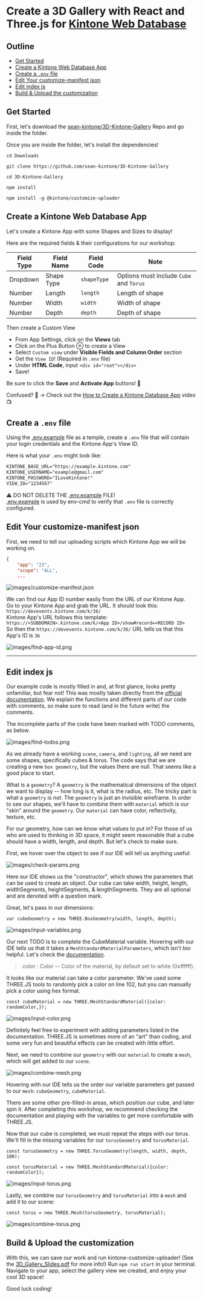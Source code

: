 # Create a 3D Gallery with React and Three.js for [Kintone Web Database](https://kintone.dev/en/)

## Outline <!-- omit in toc --> <!-- markdownlint-disable MD007 -->
* [Get Started](#get-started)
* [Create a Kintone Web Database App](#create-a-kintone-web-database-app)
* [Create a `.env` file](#create-a-env-file)
* [Edit Your customize-manifest json](#edit-your-customize-manifest-json)
* [Edit index js](#edit-index-js)
* [Build & Upload the customization](#build--upload-the-customization)
<!-- markdownlint-enable MD007 -->

## Get Started

First, let's download the [sean-kintone/3D-Kintone-Gallery](https://github.com/sean-kintone/3D-Kintone-Gallery) Repo and go inside the folder.

Once you are inside the folder, let's install the dependencies!

```shell
cd Downloads

git clone https://github.com/sean-kintone/3D-Kintone-Gallery

cd 3D-Kintone-Gallery

npm install

npm install -g @kintone/customize-uploader
```

## Create a Kintone Web Database App

Let's create a Kintone App with some Shapes and Sizes to display!

Here are the required fields & their configurations for our workshop:

| Field Type | Field Name | Field Code  | Note                                    |
| ---------- | ---------- | ----------- | --------------------------------------- |
| Dropdown   | Shape Type | `shapeType` | Options must include `Cube` and `Torus` |
| Number     | Length     | `length`    | Length of shape                         |
| Number     | Width      | `width`     | Width of shape                          |
| Number     | Depth      | `depth`     | Depth of shape                          |

Then create a Custom View
  * From App Settings, click on the **Views** tab
  * Click on the Plus Button ⊕ to create a View
  * Select `Custom view` under **Visible Fields and Column Order** section
  * Get the `View ID`! (Required in `.env` file)
  * Under **HTML Code**, input `<div id="root"></div>`
  * Save!

Be sure to click the **Save** and **Activate App** buttons! 💪

Confused? 🤔 → Check out the [How to Create a Kintone Database App](https://youtu.be/pRtfn-8cf_I) video 📺

## Create a `.env` file

Using the [.env.example](./../.env.example) file as a temple, create a `.env` file that will contain your login credentials and the Kintone App's View ID.

Here is what your `.env` might look like:

```txt
KINTONE_BASE_URL="https://example.kintone.com"
KINTONE_USERNAME="example@gmail.com"
KINTONE_PASSWORD="ILoveKintone!"
VIEW_ID="1234567"
```

⚠️ DO NOT DELETE THE [.env.example](./../.env.example) FILE!  
[.env.example](./../.env.example) is used by env-cmd to verify that `.env` file is correctly configured.

## Edit Your customize-manifest json

First, we need to tell our uploading scripts which Kintone App we will be working on.

```json
{
    "app": "23",
    "scope": "ALL",
    ...
```

![images/customize-manifest.json](images/customize-manifest.png)

We can find our App ID number easily from the URL of our Kintone App.  
Go to your Kintone App and grab the URL. It should look this: `https://devevents.kintone.com/k/36/`  
Kintone App's URL follows this template: `https://<SUBDOMAIN>.kintone.com/k/<App ID>/show#record=<RECORD ID>`  
So then the `https://devevents.kintone.com/k/36/` URL tells us that this App's ID is `36`

![images/find-app-id.png](images/find-app-id.png)

---

## Edit index js

Our example code is mostly filled in and, at first glance, looks pretty unfamiliar, but fear not! This was mostly taken directly from the [official documentation](https://threejs.org/docs/index.html#manual/en/introduction/Creating-a-scene). We explain the functions and different parts of our code with comments, so make sure to read (and in the future write) the comments.

The incomplete parts of the code have been marked with TODO comments, as below.

![images/find-todos.png](images/find-todos.png)

As we already have a working `scene`, `camera`, and `lighting`, all we need are some shapes, specifically cubes & torus.
The code says that we are creating a new `box geometry`, but the values there are null. That seems like a good place to start.

What is a `geometry`? A `geometry` is the mathematical dimensions of the object we want to display -- how long is it, what is the radius, etc.
The tricky part is what a `geometry` is *not*. The `geometry` is just an invisible wireframe. In order to see our shapes, we'll have to combine them with `material` which is our "skin" around the `geometry`. Our `material` can have color, reflectivity, texture, etc.

For our geometry, how can we know what values to put in? For those of us who are used to thinking in 3D space, it might seem reasonable that a cube should have a width, length, and depth. But let's check to make sure.

First, we hover over the object to see if our IDE will tell us anything useful:

![images/check-params.png](images/check-params.png)

Here our IDE shows us the "constructor", which shows the parameters that can be used to create an object. Our cube can take width, height, length, widthSegments, heightSegments, & lengthSegments. They are all optional and are denoted with a question mark.

Great, let's pass in our dimensions:

`var cubeGeometry = new THREE.BoxGeometry(width, length, depth);`

![images/input-variables.png](images/input-variables.png)

Our next TODO is to complete the CubeMaterial variable. Hovering with our IDE tells us that it takes a `MeshStandardMaterialParameters`, which isn't *too* helpful. Let's check the [documentation](https://threejs.org/docs/index.html?q=mesh#api/en/materials/MeshStandardMaterial).

> .color : Color -- Color of the material, by default set to white (0xffffff).

It looks like our material can take a color parameter. We've used some THREE.JS tools to randomly pick a color on line 102, but you can manually pick a color using hex format.

`const cubeMaterial = new THREE.MeshStandardMaterial({color: randomColor,});`

![images/input-color.png](images/input-color.png)

Definitely feel free to experiment with adding parameters listed in the documentation. THREE.JS is sometimes more of an "art" than coding, and some very fun and beautiful effects can be created with little effort.

Next, we need to combine our `geometry` with our `material` to create a `mesh`, which will get added to our `scene`.

![images/combine-mesh.png](images/combine-mesh.png)

Hovering with our IDE tells us the order our variable parameters get passed to our `mesh`: `cubeGeometry`, `cubeMaterial`.

There are some other pre-filled-in areas, which position our cube, and later spin it. After completing this workshop, we recommend checking the documentation and playing with the variables to get more comfortable with THREE.JS.

Now that our cube is completed, we must repeat the steps with our torus. We'll fill in the missing variables for our `torusGeometry` and `torusMaterial`.

`const torusGeometry = new THREE.TorusGeometry(length, width, depth, 100);`

`const torusMaterial = new THREE.MeshStandardMaterial({color: randomColor});`

![images/input-torus.png](images/input-torus.png)

Lastly, we combine our `torusGeometry` and `torusMaterial` into a `mesh` and add it to our scene:

`const torus = new THREE.Mesh(torusGeometry, torusMaterial);`

![images/combine-torus.png](images/combine-torus.png)

## Build & Upload the customization

With this, we can save our work and run kintone-customize-uploader!
(See the [3D_Gallery_Slides.pdf](../3D_Gallery_Slides.pdf) for more info!) Run `npm run start` in your terminal. Navigate to your app, select the gallery view we created, and enjoy your cool 3D space!

Good luck coding!
